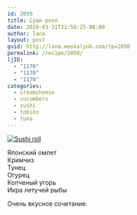 ```yaml
---
id: 2050
title: Суши ролл
date: 2010-03-31T21:58:25-08:00
author: lana
layout: post
guid: http://lana.moskalyuk.com/?p=2050
permalink: /recipe/2050/
ljID:
  - "1170"
  - "1170"
  - "1170"
categories:
  - creamcheese
  - cucumbers
  - sushi
  - tobiko
  - tuna
---
```

<a class="flickr-image alignnone" title="Sushi roll" href="http://www.flickr.com/photos/67405678@N00/4481022014/" target="_blank"><img src="http://farm5.static.flickr.com/4058/4481022014_e358f7fa70.jpg" alt="Sushi roll" /></a>

Японский омлет  
Кримчиз  
Тунец  
Огурец  
Копченый угорь  
Икра летучей рыбы

Очень вкусное сочетание.